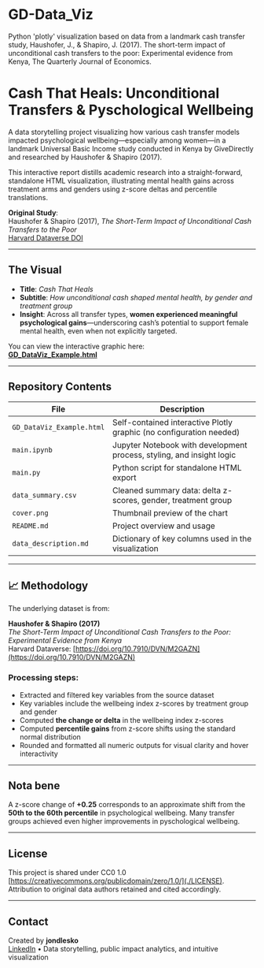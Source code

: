 # GD-Data_Viz
Python 'plotly' visualization based on data from a landmark cash transfer study, Haushofer, J., &amp; Shapiro, J. (2017). The short-term impact of unconditional cash transfers to the poor: Experimental evidence from Kenya, The Quarterly Journal of Economics.

# Cash That Heals: Unconditional Transfers & Pyschological Wellbeing

A data storytelling project visualizing how various cash transfer models impacted psychological wellbeing—especially among women—in a landmark Universal Basic Income study conducted in Kenya by GiveDirectly and researched by Haushofer & Shapiro (2017).

This interactive report distills academic research into a straight-forward, standalone HTML visualization, illustrating mental health gains across treatment arms and genders using z-score deltas and percentile translations.

**Original Study**:  
Haushofer & Shapiro (2017), *The Short-Term Impact of Unconditional Cash Transfers to the Poor*  
[Harvard Dataverse DOI](https://doi.org/10.7910/DVN/M2GAZN)

---

## The Visual

- **Title**: *Cash That Heals*  
- **Subtitle**: *How unconditional cash shaped mental health, by gender and treatment group*
- **Insight**: Across all transfer types, **women experienced meaningful psychological gains**—underscoring cash’s potential to support female mental health, even when not explicitly targeted.

You can view the interactive graphic here:  
**[GD_DataViz_Example.html](./GD_DataViz_Example.html)**

---

## Repository Contents

| File | Description |
|------|-------------|
| `GD_DataViz_Example.html` | Self-contained interactive Plotly graphic (no configuration needed) |
| `main.ipynb` | Jupyter Notebook with development process, styling, and insight logic |
| `main.py` | Python script for standalone HTML export |
| `data_summary.csv` | Cleaned summary data: delta z-scores, gender, treatment group |
| `cover.png` | Thumbnail preview of the chart |
| `README.md` | Project overview and usage |
| `data_description.md` | Dictionary of key columns used in the visualization |

---

## 📈 Methodology

The underlying dataset is from:

**Haushofer & Shapiro (2017)**  
*The Short-Term Impact of Unconditional Cash Transfers to the Poor: Experimental Evidence from Kenya*  
Harvard Dataverse: [https://doi.org/10.7910/DVN/M2GAZN](https://doi.org/10.7910/DVN/M2GAZN)

### Processing steps:
- Extracted and filtered key variables from the source dataset
- Key variables include the wellbeing index z-scores by treatment group and gender
- Computed **the change or delta** in the wellbeing index z-scores
- Computed **percentile gains** from z-score shifts using the standard normal distribution
- Rounded and formatted all numeric outputs for visual clarity and hover interactivity

---

## Nota bene

A z-score change of **+0.25** corresponds to an approximate shift from the **50th to the 60th percentile** in psychological wellbeing. Many transfer groups achieved even higher improvements in pyschological wellbeing.

---

## License

This project is shared under CC0 1.0 [https://creativecommons.org/publicdomain/zero/1.0/](./LICENSE). Attribution to original data authors retained and cited accordingly.

---

## Contact

Created by **jondlesko**  
[LinkedIn](https://www.linkedin.com/in/jonathan-lesko-ds/) • Data storytelling, public impact analytics, and intuitive visualization


